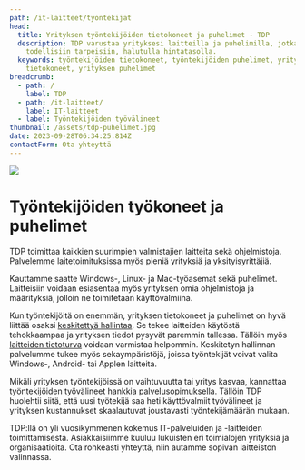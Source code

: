 ```yaml
---
path: /it-laitteet/tyontekijat
head:
  title: Yrityksen työntekijöiden tietokoneet ja puhelimet - TDP
  description: TDP varustaa yrityksesi laitteilla ja puhelimilla, jotka soveltuvat
    todellisiin tarpeisiin, halutulla hintatasolla.
  keywords: työntekijöiden tietokoneet, työntekijöiden puhelimet, yrityksen
    tietokoneet, yrityksen puhelimet
breadcrumb:
  - path: /
    label: TDP
  - path: /it-laitteet/
    label: IT-laitteet
  - label: Työntekijöiden työvälineet
thumbnail: /assets/tdp-puhelimet.jpg
date: 2023-09-28T06:34:25.814Z
contactForm: Ota yhteyttä
---
```

![](/assets/tdp-puhelimet.jpg)

# Työntekijöiden työkoneet ja puhelimet

TDP toimittaa kaikkien suurimpien valmistajien laitteita sekä ohjelmistoja. Palvelemme laitetoimituksissa myös pieniä yrityksiä ja yksityisyrittäjiä.

Kauttamme saatte Windows-, Linux- ja Mac-työasemat sekä puhelimet. Laitteisiin voidaan esiasentaa myös yrityksen omia ohjelmistoja ja määrityksiä, jolloin ne toimitetaan käyttövalmiina.

Kun työntekijöitä on enemmän, yrityksen tietokoneet ja puhelimet on hyvä liittää osaksi <a href="/it-palvelut/keskitetty-hallinta">keskitettyä hallintaa</a>. Se tekee laitteiden käytöstä tehokkaampaa ja yrityksen tiedot pysyvät paremmin tallessa. Tällöin myös <a href="/it-palvelut/tietoturva">laitteiden tietoturva</a> voidaan varmistaa helpommin. Keskitetyn hallinnan palvelumme tukee myös sekaympäristöjä, joissa työntekijät voivat valita Windows-, Android- tai Applen laitteita.

Mikäli yrityksen työntekijöissä on vaihtuvuutta tai yritys kasvaa, kannattaa työntekijöiden työvälineet hankkia <a href="/it-palvelut/palvelusopimus">palvelusopimuksella</a>. Tällöin TDP huolehtii siitä, että uusi työtekijä saa heti käyttövalmiit työvälineet ja yrityksen kustannukset skaalautuvat joustavasti työntekijämäärän mukaan.

TDP:llä on yli vuosikymmenen kokemus IT-palveluiden ja -laitteiden toimittamisesta. Asiakkaisiimme kuuluu lukuisten eri toimialojen yrityksiä ja organisaatioita. Ota rohkeasti yhteyttä, niin autamme sopivan laitteiston valinnassa.